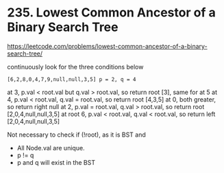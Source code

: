 # 235. Lowest Common Ancestor of a Binary Search Tree

https://leetcode.com/problems/lowest-common-ancestor-of-a-binary-search-tree/

continuously look for the three conditions below

```
[6,2,8,0,4,7,9,null,null,3,5] p = 2, q = 4
```

at 3, p.val < root.val but q.val > root.val, so return root [3], same for at 5
at 4, p.val < root.val, q.val = root.val, so return root [4,3,5]
at 0, both greater, so return right null
at 2, p.val = root.val, q.val > root.val, so return root [2,0,4,null,null,3,5]
at root 6, p.val < root.val, q.val < root.val, so return left [2,0,4,null,null,3,5]

Not necessary to check if (!root), as it is BST and

- All Node.val are unique.
- p != q
- p and q will exist in the BST
